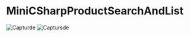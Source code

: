 # MiniCSharpProductSearchAndList
 
![Capturde](https://user-images.githubusercontent.com/48439593/103596861-eb8e3000-4f0f-11eb-8df3-f0f911268ab4.PNG)
![Captursde](https://user-images.githubusercontent.com/48439593/103596867-ecbf5d00-4f0f-11eb-9367-50d520128be1.PNG)
